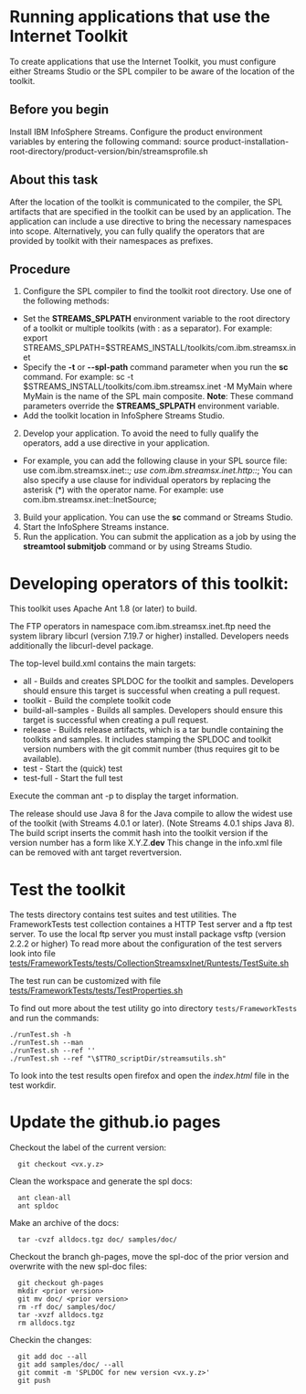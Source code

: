 # Running applications that use the Internet Toolkit

To create applications that use the Internet Toolkit, you must configure either Streams Studio
or the SPL compiler to be aware of the location of the toolkit.

## Before you begin

Install IBM InfoSphere Streams. Configure the product environment variables by entering the following command:
    source product-installation-root-directory/product-version/bin/streamsprofile.sh

## About this task

After the location of the toolkit is communicated to the compiler, the SPL artifacts that are specified
in the toolkit can be used by an application. The application can include a use directive to bring the necessary namespaces into scope.
Alternatively, you can fully qualify the operators that are provided by toolkit with their namespaces as prefixes.

## Procedure

1. Configure the SPL compiler to find the toolkit root directory. Use one of the following methods:
  * Set the **STREAMS_SPLPATH** environment variable to the root directory of a toolkit
    or multiple toolkits (with : as a separator).  For example:
      export STREAMS_SPLPATH=$STREAMS_INSTALL/toolkits/com.ibm.streamsx.inet
  * Specify the **-t** or **--spl-path** command parameter when you run the **sc** command. For example:
      sc -t $STREAMS_INSTALL/toolkits/com.ibm.streamsx.inet -M MyMain
    where MyMain is the name of the SPL main composite.
    **Note**: These command parameters override the **STREAMS_SPLPATH** environment variable.
  * Add the toolkit location in InfoSphere Streams Studio.
2. Develop your application. To avoid the need to fully qualify the operators, add a use directive in your application.
  * For example, you can add the following clause in your SPL source file:
      use com.ibm.streamsx.inet::*;
      use com.ibm.streamsx.inet.http::*;
    You can also specify a use clause for individual operators by replacing the asterisk (\*) with the operator name. For example:
      use com.ibm.streamsx.inet::InetSource;
3. Build your application.  You can use the **sc** command or Streams Studio.  
4. Start the InfoSphere Streams instance.
5. Run the application. You can submit the application as a job by using the **streamtool submitjob** command or by using Streams Studio.



# Developing operators of this toolkit:

This toolkit uses Apache Ant 1.8 (or later) to build.

The FTP operators in namespace com.ibm.streamsx.inet.ftp need the system library libcurl (version 7.19.7 or higher) installed. Developers needs additionally the libcurl-devel package.

The top-level build.xml contains the main targets:

* all - Builds and creates SPLDOC for the toolkit and samples. Developers should ensure this target is successful when creating a pull request.
* toolkit - Build the complete toolkit code
* build-all-samples - Builds all samples. Developers should ensure this target is successful when creating a pull request.
* release - Builds release artifacts, which is a tar bundle containing the toolkits and samples. It includes stamping the SPLDOC and toolkit version numbers with the git commit number (thus requires git to be available).
* test - Start the (quick) test
* test-full - Start the full test

Execute the comman ant -p to display the target information.

The release should use Java 8 for the Java compile to allow the widest use of the toolkit (with Streams 4.0.1 or later). (Note Streams 4.0.1 ships Java 8).
The build script inserts the commit hash into the toolkit version if the version number has a form like X.Y.Z.__dev__
This change in the info.xml file can be removed with ant target revertversion.

# Test the toolkit
The tests directory contains test suites and test utilities. The FrameworkTests test collection containes a HTTP Test server and a ftp test server.
To use the local ftp server you must install package vsftp (version 2.2.2 or higher)
To read more about the configuration of the test servers look into file
[tests/FrameworkTests/tests/CollectionStreamsxInet/Runtests/TestSuite.sh](tests/FrameworkTests/tests/CollectionStreamsxInet/Runtests/TestSuite.sh)

The test run can be customized with file
[tests/FrameworkTests/tests/TestProperties.sh](tests/FrameworkTests/tests/TestProperties.sh)

To find out more about the test utility go into directory
`tests/FrameworkTests`
and run the commands:
```
./runTest.sh -h
./runTest.sh --man
./runTest.sh --ref ''
./runTest.sh --ref "\$TTRO_scriptDir/streamsutils.sh"
```

To look into the test results open firefox and open the *index.html* file in the test workdir.

# Update the github.io pages

Checkout the label of the current version:
```
  git checkout <vx.y.z>
```

Clean the workspace and generate the spl docs:
```
  ant clean-all
  ant spldoc
```

Make an archive of the docs:
```
  tar -cvzf alldocs.tgz doc/ samples/doc/
```

Checkout the branch gh-pages, move the spl-doc of the prior version and overwrite with the new spl-doc files:
```
  git checkout gh-pages
  mkdir <prior version>
  git mv doc/ <prior version>
  rm -rf doc/ samples/doc/
  tar -xvzf alldocs.tgz
  rm alldocs.tgz
```

Checkin the changes:
```
  git add doc --all
  git add samples/doc/ --all
  git commit -m 'SPLDOC for new version <vx.y.z>'
  git push
```
